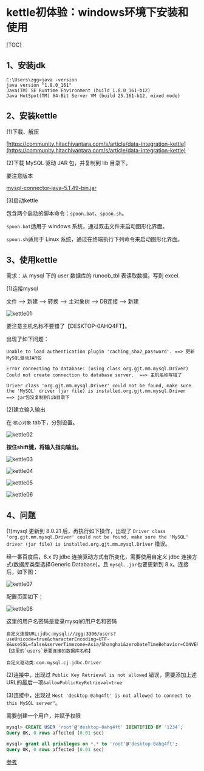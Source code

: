 # kettle初体验：windows环境下安装和使用

[TOC]

## 1、安装jdk

	C:\Users\zgg>java -version
	java version "1.8.0_161"
	Java(TM) SE Runtime Environment (build 1.8.0_161-b12)
	Java HotSpot(TM) 64-Bit Server VM (build 25.161-b12, mixed mode)

## 2、安装kettle

(1)下载、解压

[https://community.hitachivantara.com/s/article/data-integration-kettle](https://community.hitachivantara.com/s/article/data-integration-kettle)

(2)下载 MySQL 驱动 JAR 包，并复制到 lib 目录下。

要注意版本

[mysql-connector-java-5.1.49-bin.jar](https://dev.mysql.com/downloads/connector/j/5.1.html)

(3)启动kettle

包含两个启动的脚本命令：`spoon.bat`、`spoon.sh`。

`spoon.bat`适用于 windows 系统，通过双击文件来启动图形化界面。

`spoon.sh`适用于 Linux 系统，通过在终端执行下列命令来启动图形化界面。

## 3、使用kettle

需求：从 mysql 下的 user 数据库的 runoob_tbl 表读取数据，写到 excel.

(1)连接mysql

文件 --> 新建 --> 转换 --> 主对象树 --> DB连接 --> 新建

![kettle01](./image/kettle01.png)

要注意主机名称不要错了【DESKTOP-0AHQ4FT】。

出现了如下问题：


	Unable to load authentication plugin 'caching_sha2_password'. ==> 更新MySQL驱动JAR包

	Error connecting to database: (using class org.gjt.mm.mysql.Driver) Could not create connection to database server.  ==> 主机名称写错了

	Driver class 'org.gjt.mm.mysql.Driver' could not be found, make sure the 'MySQL' driver (jar file) is installed.org.gjt.mm.mysql.Driver  ==> jar包没复制到lib目录下

(2)建立输入输出

在 `核心对象` tab下，分别设置。

![kettle02](./image/kettle02.png)

**按住shift键，将输入指向输出。**

![kettle03](./image/kettle03.png)

![kettle04](./image/kettle04.png)

![kettle05](./image/kettle05.png)

![kettle06](./image/kettle06.png)

## 4、问题

(1)mysql 更新到 8.0.21 后，再执行如下操作，出现了 `Driver class 'org.gjt.mm.mysql.Driver' could not be found, make sure the 'MySQL' driver (jar file) is installed.org.gjt.mm.mysql.Driver` 错误。

经一番百度后，8.x 的 jdbc 连接驱动方式有所变化，需要使用自定义 jdbc 连接方式(数据库类型选择Generic Database)，且 `mysql..jar`也要更新到 8.x。连接后，如下图：

![kettle07](./image/kettle07.png)

配置页面如下：

![kettle08](./image/kettle08.png)

这里的用户名密码是登录mysql的用户名和密码

	自定义连接URL:jdbc:mysql://zgg:3306/users?useUnicode=true&characterEncoding=UTF-8&useSSL=false&serverTimezone=Asia/Shanghai&zeroDateTimeBehavior=CONVERT_TO_NULL&allowPublicKeyRetrieval=true
	【这里的`users`是要连接的数据库名称】

	自定义驱动类:com.mysql.cj.jdbc.Driver

(2)连接中，出现过 `Public Key Retrieval is not allowed` 错误，需要添加上述URL的最后一项`&allowPublicKeyRetrieval=true`

(3)连接中，出现过 `Host 'desktop-0ahq4ft' is not allowed to connect to this MySQL server"`。

需要创建一个用户，并赋予权限

```sql
mysql> CREATE USER 'root'@'desktop-0ahq4ft' IDENTIFIED BY '1234'; 
Query OK, 0 rows affected (0.01 sec)

mysql> grant all privileges on *.* to 'root'@'desktop-0ahq4ft';
Query OK, 0 rows affected (0.01 sec)
```

[参考](http://dblab.xmu.edu.cn/blog/kettle/)